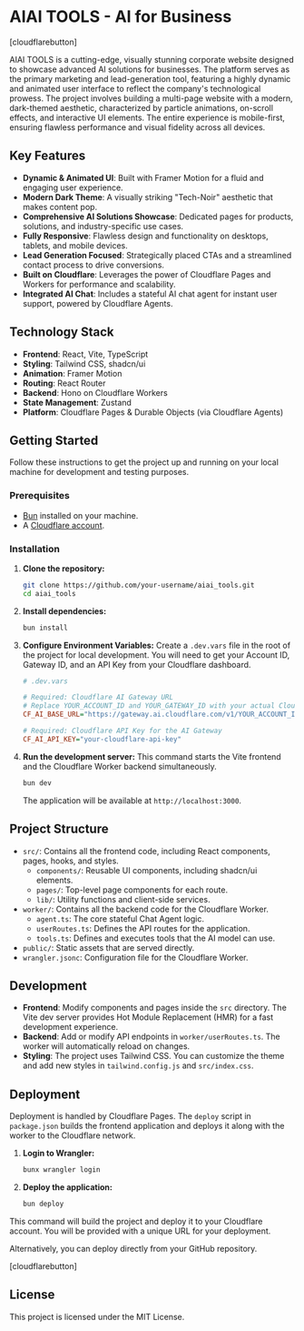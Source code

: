 # AIAI TOOLS - AI for Business

[cloudflarebutton]

AIAI TOOLS is a cutting-edge, visually stunning corporate website designed to showcase advanced AI solutions for businesses. The platform serves as the primary marketing and lead-generation tool, featuring a highly dynamic and animated user interface to reflect the company's technological prowess. The project involves building a multi-page website with a modern, dark-themed aesthetic, characterized by particle animations, on-scroll effects, and interactive UI elements. The entire experience is mobile-first, ensuring flawless performance and visual fidelity across all devices.

## Key Features

- **Dynamic & Animated UI**: Built with Framer Motion for a fluid and engaging user experience.
- **Modern Dark Theme**: A visually striking "Tech-Noir" aesthetic that makes content pop.
- **Comprehensive AI Solutions Showcase**: Dedicated pages for products, solutions, and industry-specific use cases.
- **Fully Responsive**: Flawless design and functionality on desktops, tablets, and mobile devices.
- **Lead Generation Focused**: Strategically placed CTAs and a streamlined contact process to drive conversions.
- **Built on Cloudflare**: Leverages the power of Cloudflare Pages and Workers for performance and scalability.
- **Integrated AI Chat**: Includes a stateful AI chat agent for instant user support, powered by Cloudflare Agents.

## Technology Stack

- **Frontend**: React, Vite, TypeScript
- **Styling**: Tailwind CSS, shadcn/ui
- **Animation**: Framer Motion
- **Routing**: React Router
- **Backend**: Hono on Cloudflare Workers
- **State Management**: Zustand
- **Platform**: Cloudflare Pages & Durable Objects (via Cloudflare Agents)

## Getting Started

Follow these instructions to get the project up and running on your local machine for development and testing purposes.

### Prerequisites

- [Bun](https://bun.sh/) installed on your machine.
- A [Cloudflare account](https://dash.cloudflare.com/sign-up).

### Installation

1.  **Clone the repository:**
    ```sh
    git clone https://github.com/your-username/aiai_tools.git
    cd aiai_tools
    ```

2.  **Install dependencies:**
    ```sh
    bun install
    ```

3.  **Configure Environment Variables:**
    Create a `.dev.vars` file in the root of the project for local development. You will need to get your Account ID, Gateway ID, and an API Key from your Cloudflare dashboard.

    ```ini
    # .dev.vars

    # Required: Cloudflare AI Gateway URL
    # Replace YOUR_ACCOUNT_ID and YOUR_GATEWAY_ID with your actual Cloudflare details
    CF_AI_BASE_URL="https://gateway.ai.cloudflare.com/v1/YOUR_ACCOUNT_ID/YOUR_GATEWAY_ID/openai"

    # Required: Cloudflare API Key for the AI Gateway
    CF_AI_API_KEY="your-cloudflare-api-key"
    ```

4.  **Run the development server:**
    This command starts the Vite frontend and the Cloudflare Worker backend simultaneously.
    ```sh
    bun dev
    ```
    The application will be available at `http://localhost:3000`.

## Project Structure

-   `src/`: Contains all the frontend code, including React components, pages, hooks, and styles.
    -   `components/`: Reusable UI components, including shadcn/ui elements.
    -   `pages/`: Top-level page components for each route.
    -   `lib/`: Utility functions and client-side services.
-   `worker/`: Contains all the backend code for the Cloudflare Worker.
    -   `agent.ts`: The core stateful Chat Agent logic.
    -   `userRoutes.ts`: Defines the API routes for the application.
    -   `tools.ts`: Defines and executes tools that the AI model can use.
-   `public/`: Static assets that are served directly.
-   `wrangler.jsonc`: Configuration file for the Cloudflare Worker.

## Development

-   **Frontend**: Modify components and pages inside the `src` directory. The Vite dev server provides Hot Module Replacement (HMR) for a fast development experience.
-   **Backend**: Add or modify API endpoints in `worker/userRoutes.ts`. The worker will automatically reload on changes.
-   **Styling**: The project uses Tailwind CSS. You can customize the theme and add new styles in `tailwind.config.js` and `src/index.css`.

## Deployment

Deployment is handled by Cloudflare Pages. The `deploy` script in `package.json` builds the frontend application and deploys it along with the worker to the Cloudflare network.

1.  **Login to Wrangler:**
    ```sh
    bunx wrangler login
    ```

2.  **Deploy the application:**
    ```sh
    bun deploy
    ```

This command will build the project and deploy it to your Cloudflare account. You will be provided with a unique URL for your deployment.

Alternatively, you can deploy directly from your GitHub repository.

[cloudflarebutton]

## License

This project is licensed under the MIT License.